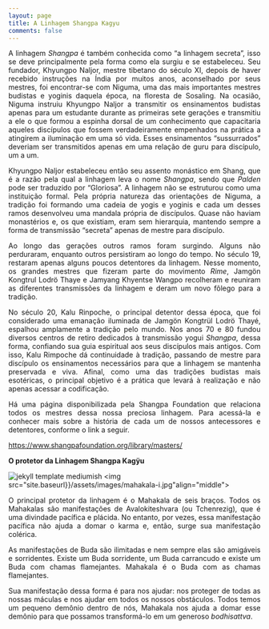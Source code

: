```yaml
---
layout: page
title: A Linhagem Shangpa Kagyu
comments: false
---
```


<p align="justify">   A linhagem <i>Shangpa</i> é também conhecida como “a linhagem secreta”, isso se deve principalmente pela forma como ela surgiu e se estabeleceu. Seu fundador, Khyungpo Naljor, mestre tibetano do século XI, depois de haver recebido instruções na Índia por muitos anos, aconselhado por seus mestres, foi encontrar-se com Niguma, uma das mais importantes mestres budistas e yoginis daquela época, na floresta de Sosaling. Na ocasião, Niguma instruiu Khyungpo Naljor a transmitir os ensinamentos budistas apenas para um estudante durante as primeiras sete gerações e transmitiu a ele o que formou a espinha dorsal de um conhecimento que capacitaria aqueles discípulos que fossem verdadeiramente empenhados na prática a atingirem a iluminação em uma só vida. Esses ensinamentos “sussurrados” deveriam ser transmitidos apenas em uma relação de guru para discípulo, um a um.</p>
<p align="justify">   Khyungpo Naljor estabeleceu então seu assento monástico em Shang, que é a razão pela qual a linhagem leva o nome <i>Shangpa</i>, sendo que <i>Palden</i> pode ser traduzido por “Gloriosa”. A linhagem não se estruturou como uma instituição formal. Pela própria natureza das orientações de Niguma, a tradição foi formando uma cadeia de yogis e yoginis e cada um desses ramos desenvolveu uma mandala própria de discípulos. Quase não haviam monastérios e, os que existiam, eram sem hierarquia, mantendo sempre a forma de transmissão “secreta” apenas de mestre para discípulo. </p>
<p align="justify">   Ao longo das gerações outros ramos foram surgindo. Alguns não perduraram, enquanto outros persistiram ao longo do tempo. No século 19, restaram apenas alguns poucos detentores da linhagem. Nesse momento, os grandes mestres que fizeram parte do movimento <i>Rime</i>, Jamgön Kongtrul Lodrö Thaye e Jamyang Khyentse Wangpo recolheram e reuniram as diferentes transmissões da linhagem e deram um novo fôlego para a tradição.</p>
<p align="justify">   No século 20, Kalu Rinpoche, o principal detentor dessa época, que foi considerado uma emanação iluminada de Jamgön Kongtrül Lodrö Thayé, espalhou amplamente a tradição pelo mundo. Nos anos 70 e 80 fundou diversos centros de retiro dedicados à transmissão yogui <i>Shangpa</i>, dessa forma, confiando sua guia espiritual aos seus discípulos mais antigos. Com isso, Kalu Rimpoche dá continuidade à tradição, passando de mestre para discípulo os ensinamentos necessários para que a linhagem se mantenha preservada e viva. Afinal, como uma das tradições budistas mais esotéricas, o principal objetivo é a prática que levará à realização e não apenas acessar a codificação.</p>
<p align="justify">   Há uma página disponibilizada pela Shangpa Foundation que relaciona todos os mestres dessa nossa preciosa linhagem. Para acessá-la e conhecer mais sobre a história de cada um de nossos antecessores e detentores, conforme o link a seguir.</p>

https://www.shangpafoundation.org/library/masters/

**O protetor da Linhagem Shangpa Kagÿu**

![jekyll template mediumish]({{site.baseurl}}/assets/images/mahakala-i.jpg)
<img src="site.baseurl}}/assets/images/mahakala-i.jpg"align="middle">

<p align="justify">   O principal protetor da linhagem é o Mahakala de seis braços. Todos os Mahakalas são manifestações de Avalokiteshvara (ou Tchenrezig), que é uma divindade pacífica e plácida. No entanto, por vezes, essa manifestação pacífica não ajuda a domar o karma e, então, surge sua manifestação colérica.</p>
<p align="justify">   As manifestações de Buda são ilimitadas e nem sempre elas são amigáveis e sorridentes. Existe um Buda sorridente, um Buda carrancudo e existe um Buda com chamas flamejantes. Mahakala é o Buda com as chamas flamejantes. </p>
<p align="justify">   Sua manifestação dessa forma é para nos ajudar: nos proteger de todas as nossas máculas e nos ajudar em todos os nossos obstáculos. Todos temos um pequeno demônio dentro de nós, Mahakala nos ajuda a domar esse demônio para que possamos transformá-lo em um generoso <i>bodhisattva</i>.</p>
